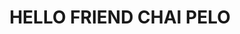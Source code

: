 
<html>
<head>
    <title>SANTOSH</title>
</head>
<body>
    <center> <h1>HELLO FRIEND CHAI PELO</h1></center>
    </body>
</html>


